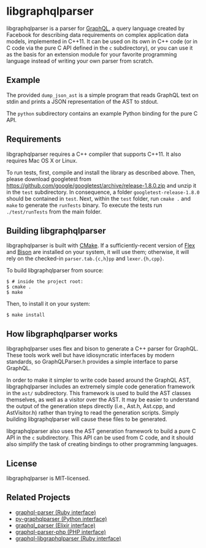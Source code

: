# libgraphqlparser

libgraphqlparser is a parser for
[GraphQL](http://facebook.github.io/graphql/), a query language
created by Facebook for describing data requirements on complex
application data models, implemented in C++11. It can be used on its
own in C++ code (or in C code via the pure C API defined in the `c`
subdirectory), or you can use it as the basis for an extension module
for your favorite programming language instead of writing your own
parser from scratch.

## Example

The provided `dump_json_ast` is a simple program that reads GraphQL
text on stdin and prints a JSON representation of the AST to stdout.

The `python` subdirectory contains an example Python binding for the
pure C API.

## Requirements

libgraphqlparser requires a C++ compiler that supports C++11. It
also requires Mac OS X or Linux.

To run tests, first, compile and install the library as described above. Then,
please download googletest from
https://github.com/google/googletest/archive/release-1.8.0.zip
and unzip it in the `test` subdirectory. In consequence, a folder
`googletest-release-1.8.0` should be contained in `test`. Next, within the
`test` folder, run `cmake .` and `make` to generate the `runTests` binary.
To execute the tests run `./test/runTests` from the main folder.

## Building libgraphqlparser

libgraphqlparser is built with [CMake](http://www.cmake.org/). If a
sufficiently-recent version of [Flex](http://flex.sourceforge.net/) and [Bison](http://www.gnu.org/software/bison/) are installed on your
system, it will use them; otherwise, it will rely on the checked-in
`parser.tab.{c,h}pp` and `lexer.{h,cpp}`.

To build libgraphqlparser from source:

```
$ # inside the project root:
$ cmake .
$ make
```

Then, to install it on your system:

```
$ make install
```

## How libgraphqlparser works

libgraphqlparser uses flex and bison to generate a C++ parser for
GraphQL. These tools work well but have idiosyncratic interfaces by
modern standards, so GraphQLParser.h provides a simple interface to
parse GraphQL.

In order to make it simpler to write code based around the GraphQL
AST, libgraphqlparser includes an extremely simple code generation
framework in the `ast/` subdirectory. This framework is used to build
the AST classes themselves, as well as a visitor over the AST. It may
be easier to understand the output of the generation steps directly
(i.e., Ast.h, Ast.cpp, and AstVisitor.h) rather than trying to read
the generation scripts. Simply building libgraphqlparser will cause
these files to be generated.

libgraphqlparser also uses the AST generation framework to build a
pure C API in the `c` subdirectory. This API can be used from C code,
and it should also simplify the task of creating bindings to other
programming languages.

## License

libgraphqlparser is MIT-licensed.

## Related Projects

- [graphql-parser (Ruby interface)](https://github.com/Shopify/graphql-parser)
- [py-graphqlparser (Python interface)](https://github.com/elastic-coders/py-graphqlparser)
- [graphql_parser (Elixir interface)](https://github.com/aarvay/graphql_parser)
- [graphql-parser-php (PHP interface)](https://github.com/dosten/graphql-parser-php)
- [graphql-libgraphqlparser (Ruby interface)](https://github.com/rmosolgo/graphql-libgraphqlparser-ruby)
